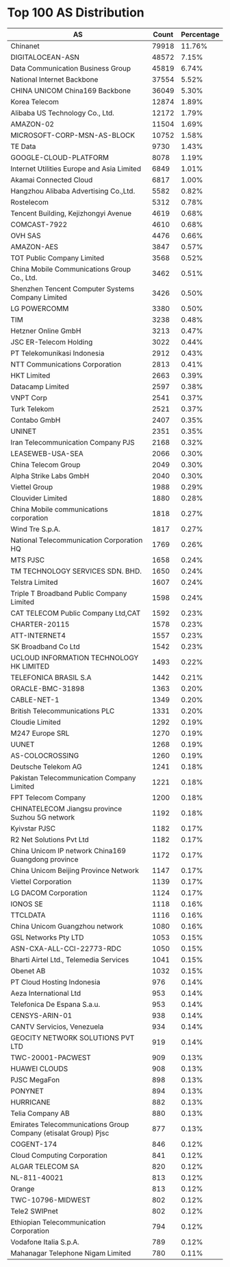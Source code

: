 # Top 100 AS Distribution
| AS | Count | Percentage |
|----|----|----|
| Chinanet | 79918 | 11.76% |
| DIGITALOCEAN-ASN | 48572 | 7.15% |
| Data Communication Business Group | 45819 | 6.74% |
| National Internet Backbone | 37554 | 5.52% |
| CHINA UNICOM China169 Backbone | 36049 | 5.30% |
| Korea Telecom | 12874 | 1.89% |
| Alibaba US Technology Co., Ltd. | 12172 | 1.79% |
| AMAZON-02 | 11504 | 1.69% |
| MICROSOFT-CORP-MSN-AS-BLOCK | 10752 | 1.58% |
| TE Data | 9730 | 1.43% |
| GOOGLE-CLOUD-PLATFORM | 8078 | 1.19% |
| Internet Utilities Europe and Asia Limited | 6849 | 1.01% |
| Akamai Connected Cloud | 6817 | 1.00% |
| Hangzhou Alibaba Advertising Co.,Ltd. | 5582 | 0.82% |
| Rostelecom | 5312 | 0.78% |
| Tencent Building, Kejizhongyi Avenue | 4619 | 0.68% |
| COMCAST-7922 | 4610 | 0.68% |
| OVH SAS | 4476 | 0.66% |
| AMAZON-AES | 3847 | 0.57% |
| TOT Public Company Limited | 3568 | 0.52% |
| China Mobile Communications Group Co., Ltd. | 3462 | 0.51% |
| Shenzhen Tencent Computer Systems Company Limited | 3426 | 0.50% |
| LG POWERCOMM | 3380 | 0.50% |
| TIM | 3238 | 0.48% |
| Hetzner Online GmbH | 3213 | 0.47% |
| JSC ER-Telecom Holding | 3022 | 0.44% |
| PT Telekomunikasi Indonesia | 2912 | 0.43% |
| NTT Communications Corporation | 2813 | 0.41% |
| HKT Limited | 2663 | 0.39% |
| Datacamp Limited | 2597 | 0.38% |
| VNPT Corp | 2541 | 0.37% |
| Turk Telekom | 2521 | 0.37% |
| Contabo GmbH | 2407 | 0.35% |
| UNINET | 2351 | 0.35% |
| Iran Telecommunication Company PJS | 2168 | 0.32% |
| LEASEWEB-USA-SEA | 2066 | 0.30% |
| China Telecom Group | 2049 | 0.30% |
| Alpha Strike Labs GmbH | 2040 | 0.30% |
| Viettel Group | 1988 | 0.29% |
| Clouvider Limited | 1880 | 0.28% |
| China Mobile communications corporation | 1818 | 0.27% |
| Wind Tre S.p.A. | 1817 | 0.27% |
| National Telecommunication Corporation HQ | 1769 | 0.26% |
| MTS PJSC | 1658 | 0.24% |
| TM TECHNOLOGY SERVICES SDN. BHD. | 1650 | 0.24% |
| Telstra Limited | 1607 | 0.24% |
| Triple T Broadband Public Company Limited | 1598 | 0.24% |
| CAT TELECOM Public Company Ltd,CAT | 1592 | 0.23% |
| CHARTER-20115 | 1578 | 0.23% |
| ATT-INTERNET4 | 1557 | 0.23% |
| SK Broadband Co Ltd | 1542 | 0.23% |
| UCLOUD INFORMATION TECHNOLOGY HK LIMITED | 1493 | 0.22% |
| TELEFONICA BRASIL S.A | 1442 | 0.21% |
| ORACLE-BMC-31898 | 1363 | 0.20% |
| CABLE-NET-1 | 1349 | 0.20% |
| British Telecommunications PLC | 1331 | 0.20% |
| Cloudie Limited | 1292 | 0.19% |
| M247 Europe SRL | 1270 | 0.19% |
| UUNET | 1268 | 0.19% |
| AS-COLOCROSSING | 1260 | 0.19% |
| Deutsche Telekom AG | 1241 | 0.18% |
| Pakistan Telecommunication Company Limited | 1221 | 0.18% |
| FPT Telecom Company | 1200 | 0.18% |
| CHINATELECOM Jiangsu province Suzhou 5G network | 1192 | 0.18% |
| Kyivstar PJSC | 1182 | 0.17% |
| R2 Net Solutions Pvt Ltd | 1182 | 0.17% |
| China Unicom IP network China169 Guangdong province | 1172 | 0.17% |
| China Unicom Beijing Province Network | 1147 | 0.17% |
| Viettel Corporation | 1139 | 0.17% |
| LG DACOM Corporation | 1124 | 0.17% |
| IONOS SE | 1118 | 0.16% |
| TTCLDATA | 1116 | 0.16% |
| China Unicom Guangzhou network | 1080 | 0.16% |
| GSL Networks Pty LTD | 1053 | 0.15% |
| ASN-CXA-ALL-CCI-22773-RDC | 1050 | 0.15% |
| Bharti Airtel Ltd., Telemedia Services | 1041 | 0.15% |
| Obenet AB | 1032 | 0.15% |
| PT Cloud Hosting Indonesia | 976 | 0.14% |
| Aeza International Ltd | 953 | 0.14% |
| Telefonica De Espana S.a.u. | 953 | 0.14% |
| CENSYS-ARIN-01 | 938 | 0.14% |
| CANTV Servicios, Venezuela | 934 | 0.14% |
| GEOCITY NETWORK SOLUTIONS PVT LTD | 919 | 0.14% |
| TWC-20001-PACWEST | 909 | 0.13% |
| HUAWEI CLOUDS | 908 | 0.13% |
| PJSC MegaFon | 898 | 0.13% |
| PONYNET | 894 | 0.13% |
| HURRICANE | 882 | 0.13% |
| Telia Company AB | 880 | 0.13% |
| Emirates Telecommunications Group Company (etisalat Group) Pjsc | 877 | 0.13% |
| COGENT-174 | 846 | 0.12% |
| Cloud Computing Corporation | 841 | 0.12% |
| ALGAR TELECOM SA | 820 | 0.12% |
| NL-811-40021 | 813 | 0.12% |
| Orange | 813 | 0.12% |
| TWC-10796-MIDWEST | 802 | 0.12% |
| Tele2 SWIPnet | 802 | 0.12% |
| Ethiopian Telecommunication Corporation | 794 | 0.12% |
| Vodafone Italia S.p.A. | 789 | 0.12% |
| Mahanagar Telephone Nigam Limited | 780 | 0.11% |
